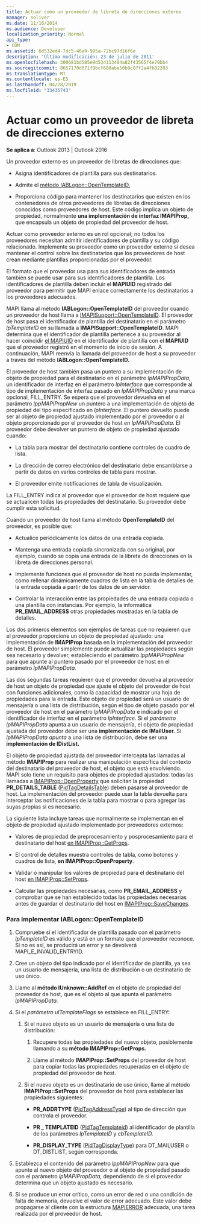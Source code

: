 ```yaml
---
title: Actuar como un proveedor de libreta de direcciones externo
manager: soliver
ms.date: 11/16/2014
ms.audience: Developer
localization_priority: Normal
api_type:
- COM
ms.assetid: 6d532ed4-7dc5-46a9-995a-72bc97d16f6e
description: 'Última modificación: 23 de julio de 2011'
ms.openlocfilehash: 300681bd585e9d534113404a82f43565f4e79bb4
ms.sourcegitcommit: 8657170d071f9bcf680aba50b9c07f2a4fb82283
ms.translationtype: MT
ms.contentlocale: es-ES
ms.lasthandoff: 04/28/2019
ms.locfileid: "33435743"
---
```

# <a name="acting-as-a-foreign-address-book-provider"></a>Actuar como un proveedor de libreta de direcciones externo

**Se aplica a**: Outlook 2013 | Outlook 2016 
  
Un proveedor externo es un proveedor de libretas de direcciones que: 
  
- Asigna identificadores de plantilla para sus destinatarios.
    
- Admite el [método IABLogon::OpenTemplateID.](iablogon-opentemplateid.md) 
    
- Proporciona código para mantener los destinatarios que existen en los contenedores de otros proveedores de libretas de direcciones conocidos como proveedores de host. Este código implica un objeto de propiedad, normalmente **una implementación de interfaz IMAPIProp,** que encapsula un objeto de propiedad del proveedor de host. 
    
Actuar como proveedor externo es un rol opcional; no todos los proveedores necesitan admitir identificadores de plantilla y su código relacionado. Implemente su proveedor como un proveedor externo si desea mantener el control sobre los destinatarios que los proveedores de host crean mediante plantillas proporcionadas por el proveedor. 
  
El formato que el proveedor usa para sus identificadores de entrada también se puede usar para sus identificadores de plantilla. Los identificadores de plantilla deben incluir el **MAPIUID** registrado del proveedor para permitir que MAPI enlace correctamente los destinatarios a los proveedores adecuados. 
  
MAPI llama al método **IABLogon::OpenTemplateID** del proveedor cuando un proveedor de host llama a [IMAPISupport::OpenTemplateID](imapisupport-opentemplateid.md). El proveedor de host pasa el identificador de plantilla del destinatario en el parámetro  _lpTemplateID_ en su llamada a **IMAPISupport::OpenTemplateID**. MAPI determina que el identificador de plantilla pertenece a su proveedor al hacer coincidir [el MAPIUID](mapiuid.md) en el identificador de plantilla con el **MAPIUID** que el proveedor registró en el momento de inicio de sesión. A continuación, MAPI reenvía la llamada del proveedor de host a su proveedor a través del método **IABLogon::OpenTemplateID.** 
  
El proveedor de host también pasa un puntero a su implementación de objeto de propiedad para el destinatario en el parámetro  _lpMAPIPropData,_ un identificador de interfaz en el parámetro  _lpInterface_ que corresponde al tipo de implementación de interfaz pasado en  _lpMAPIPropData_ y una marca opcional, FILL_ENTRY. Se espera que el proveedor devuelva en el parámetro  _lppMAPIPropNew_ un puntero a una implementación de objeto de propiedad del tipo especificado en  _lpInterface_. El puntero devuelto puede ser al objeto de propiedad ajustado implementado por el proveedor o al objeto proporcionado por el proveedor de host  _en lpMAPIPropData_. El proveedor debe devolver un puntero de objeto de propiedad ajustado cuando:
  
- La tabla para mostrar del destinatario contiene controles de cuadro de lista.
    
- La dirección de correo electrónico del destinatario debe ensamblarse a partir de datos en varios controles de tabla para mostrar.
    
- El proveedor emite notificaciones de tabla de visualización.
    
La FILL_ENTRY indica al proveedor que el proveedor de host requiere que se actualicen todas las propiedades del destinatario. Su proveedor debe cumplir esta solicitud.
  
Cuando un proveedor de host llama al método **OpenTemplateID** del proveedor, es posible que: 
  
- Actualice periódicamente los datos de una entrada copiada.
    
- Mantenga una entrada copiada sincronizada con su original, por ejemplo, cuando se copia una entrada de la libreta de direcciones en la libreta de direcciones personal.
    
- Implemente funciones que el proveedor de host no pueda implementar, como rellenar dinámicamente cuadros de lista en la tabla de detalles de la entrada copiada a partir de los datos de un servidor.
    
- Controlar la interacción entre las propiedades de una entrada copiada o una plantilla con instancias. Por ejemplo, la informática **PR_EMAIL_ADDRESS** otras propiedades mostradas en la tabla de detalles. 
    
Los dos primeros elementos son ejemplos de tareas que no requieren que el proveedor proporcione un objeto de propiedad ajustado: una implementación de **IMAPIProp** basada en la implementación del proveedor de host. El proveedor simplemente puede actualizar las propiedades según sea necesario y devolver, estableciendo el parámetro _lppMAPIPropNew_ para que apunte al puntero pasado por el proveedor de host en el parámetro _lpMAPIPropData._ 
  
Las dos segundas tareas requieren que el proveedor devuelva al proveedor de host un objeto de propiedad que ajuste el objeto del proveedor de host con funciones adicionales, como la capacidad de mostrar una hoja de propiedades para la entrada. Este objeto de propiedad será un usuario de mensajería o una lista de distribución, según el tipo de objeto pasado por el proveedor de host en el parámetro _lpMAPIPropData_ e indicado por el identificador de interfaz en el parámetro _lpInterface._ Si el _parámetro lpMAPIPropData_ apunta a un usuario de mensajería, el objeto de propiedad ajustada del proveedor debe ser una **implementación de IMailUser.** Si _lpMAPIPropData apunta_ a una lista de distribución, debe ser una **implementación de IDistList.** 
  
El objeto de propiedad ajustada del proveedor intercepta las llamadas al método **IMAPIProp** para realizar una manipulación específica del contexto del destinatario del proveedor de host, el objeto que está envolviendo. MAPI solo tiene un requisito para objetos de propiedad ajustados: todas las llamadas a [IMAPIProp::OpenProperty](imapiprop-openproperty.md) que solicitan la propiedad **PR_DETAILS_TABLE** ([PidTagDetailsTable](pidtagdetailstable-canonical-property.md)) deben pasarse al proveedor de host. La implementación del proveedor puede usar la tabla devuelta para interceptar las notificaciones de la tabla para mostrar o para agregar las suyas propias si es necesario. 
  
La siguiente lista incluye tareas que normalmente se implementan en el objeto de propiedad ajustado implementado por proveedores externos:
  
- Valores de propiedad de preprocesamiento y posprocesamiento para el destinatario del host [en IMAPIProp::GetProps](imapiprop-getprops.md).
    
- El control de detalles muestra controles de tabla, como botones y cuadros de lista, **en IMAPIProp::OpenProperty**.
    
- Validar o manipular los valores de propiedad para el destinatario del host [en IMAPIProp::SetProps](imapiprop-setprops.md).
    
- Calcular las propiedades necesarias, como **PR_EMAIL_ADDRESS** y comprobar que se han establecido todas las propiedades necesarias antes de guardar el destinatario del host en [IMAPIProp::SaveChanges](imapiprop-savechanges.md).
    
### <a name="to-implement-iablogonopentemplateid"></a>Para implementar IABLogon::OpenTemplateID
  
1. Compruebe si el identificador de plantilla pasado con el parámetro  _lpTemplateID_ es válido y está en un formato que el proveedor reconoce. Si no es así, se producirá un error y se devolverá MAPI_E_INVALID_ENTRYID. 
    
2. Cree un objeto del tipo indicado por el identificador de plantilla, ya sea un usuario de mensajería, una lista de distribución o un destinatario de uso único. 
    
3. Llame al **método IUnknown::AddRef** en el objeto de propiedad del proveedor de host, que es el objeto al que apunta el parámetro _lpMAPIPropData._ 
    
4. Si el  _parámetro ulTemplateFlags_ se establece en FILL_ENTRY: 
    
   1. Si el nuevo objeto es un usuario de mensajería o una lista de distribución:
      
      1. Recupere todas las propiedades del nuevo objeto, posiblemente llamando a su **método IMAPIProp::GetProps.** 
          
      2. Llame al método **IMAPIProp::SetProps** del proveedor de host para copiar todas las propiedades recuperadas en el objeto de propiedad del proveedor de host. 
      
   2. Si el nuevo objeto es un destinatario de uso único, llame al método **IMAPIProp::SetProps** del proveedor de host para establecer las propiedades siguientes: 
      
      - **PR_ADDRTYPE** ([PidTagAddressType](pidtagaddresstype-canonical-property.md)) al tipo de dirección que controla el proveedor.
        
      - **PR \_ TEMPLATEID** ([PidTagTemplateid](pidtagtemplateid-canonical-property.md)) al identificador de plantilla de los parámetros _lpTemplateID_ y _cbTemplateID._ 
        
      - **PR_DISPLAY_TYPE** ([PidTagDisplayType](pidtagdisplaytype-canonical-property.md)) para DT_MAILUSER o DT_DISTLIST, según corresponda.
    
5. Establezca el contenido del parámetro  _lppMAPIPropNew_ para que apunte al nuevo objeto del proveedor o al objeto de propiedad pasado con el parámetro  _lpMAPIPropData,_ dependiendo de si el proveedor determina que un objeto ajustado es necesario. 
    
6. Si se produce un error crítico, como un error de red o una condición de falta de memoria, devuelve el valor de error adecuado. Este valor debe propagarse al cliente con la estructura [MAPIERROR](mapierror.md) adecuada, una tarea realizada por el proveedor de host. 
    

